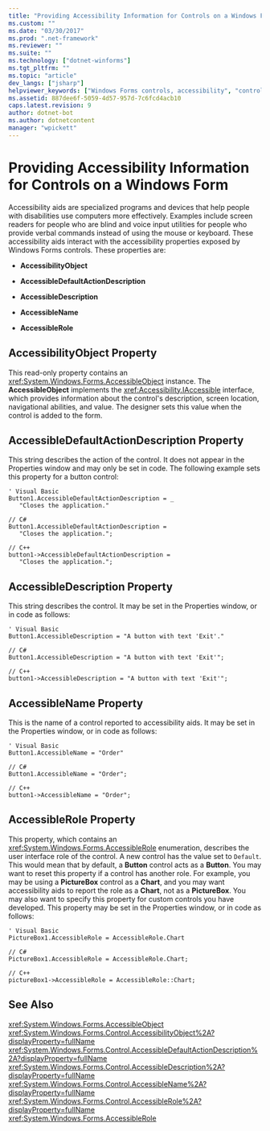 ```yaml
---
title: "Providing Accessibility Information for Controls on a Windows Form"
ms.custom: ""
ms.date: "03/30/2017"
ms.prod: ".net-framework"
ms.reviewer: ""
ms.suite: ""
ms.technology: ["dotnet-winforms"]
ms.tgt_pltfrm: ""
ms.topic: "article"
dev_langs: ["jsharp"]
helpviewer_keywords: ["Windows Forms controls, accessibility", "controls [Windows Forms], accessibility", "accessibility, Windows Forms controls"]
ms.assetid: 887dee6f-5059-4d57-957d-7c6fcd4acb10
caps.latest.revision: 9
author: dotnet-bot
ms.author: dotnetcontent
manager: "wpickett"
---
```

# Providing Accessibility Information for Controls on a Windows Form
Accessibility aids are specialized programs and devices that help people with disabilities use computers more effectively. Examples include screen readers for people who are blind and voice input utilities for people who provide verbal commands instead of using the mouse or keyboard. These accessibility aids interact with the accessibility properties exposed by Windows Forms controls. These properties are:  
  
-   **AccessibilityObject**  
  
-   **AccessibleDefaultActionDescription**  
  
-   **AccessibleDescription**  
  
-   **AccessibleName**  
  
-   **AccessibleRole**  
  
## AccessibilityObject Property  
 This read-only property contains an <xref:System.Windows.Forms.AccessibleObject> instance. The **AccessibleObject** implements the <xref:Accessibility.IAccessible> interface, which provides information about the control's description, screen location, navigational abilities, and value. The designer sets this value when the control is added to the form.  
  
## AccessibleDefaultActionDescription Property  
 This string describes the action of the control. It does not appear in the Properties window and may only be set in code. The following example sets this property for a button control:  
  
```  
' Visual Basic  
Button1.AccessibleDefaultActionDescription = _  
   "Closes the application."  
  
// C#  
Button1.AccessibleDefaultActionDescription =   
   "Closes the application.";  
  
// C++  
button1->AccessibleDefaultActionDescription =  
   "Closes the application.";  
```  
  
## AccessibleDescription Property  
 This string describes the control. It may be set in the Properties window, or in code as follows:  
  
```  
' Visual Basic  
Button1.AccessibleDescription = "A button with text 'Exit'."  
  
// C#  
Button1.AccessibleDescription = "A button with text 'Exit'";  
  
// C++  
button1->AccessibleDescription = "A button with text 'Exit'";  
```  
  
## AccessibleName Property  
 This is the name of a control reported to accessibility aids. It may be set in the Properties window, or in code as follows:  
  
```  
' Visual Basic  
Button1.AccessibleName = "Order"  
  
// C#  
Button1.AccessibleName = "Order";  
  
// C++  
button1->AccessibleName = "Order";  
```  
  
## AccessibleRole Property  
 This property, which contains an <xref:System.Windows.Forms.AccessibleRole> enumeration, describes the user interface role of the control. A new control has the value set to `Default`. This would mean that by default, a **Button** control acts as a **Button**. You may want to reset this property if a control has another role. For example, you may be using a **PictureBox** control as a **Chart**, and you may want accessibility aids to report the role as a **Chart**, not as a **PictureBox**. You may also want to specify this property for custom controls you have developed. This property may be set in the Properties window, or in code as follows:  
  
```  
' Visual Basic  
PictureBox1.AccessibleRole = AccessibleRole.Chart  
  
// C#  
PictureBox1.AccessibleRole = AccessibleRole.Chart;  
  
// C++  
pictureBox1->AccessibleRole = AccessibleRole::Chart;  
```  
  
## See Also  
 <xref:System.Windows.Forms.AccessibleObject>   
 <xref:System.Windows.Forms.Control.AccessibilityObject%2A?displayProperty=fullName>   
 <xref:System.Windows.Forms.Control.AccessibleDefaultActionDescription%2A?displayProperty=fullName>   
 <xref:System.Windows.Forms.Control.AccessibleDescription%2A?displayProperty=fullName>   
 <xref:System.Windows.Forms.Control.AccessibleName%2A?displayProperty=fullName>   
 <xref:System.Windows.Forms.Control.AccessibleRole%2A?displayProperty=fullName>   
 <xref:System.Windows.Forms.AccessibleRole>
